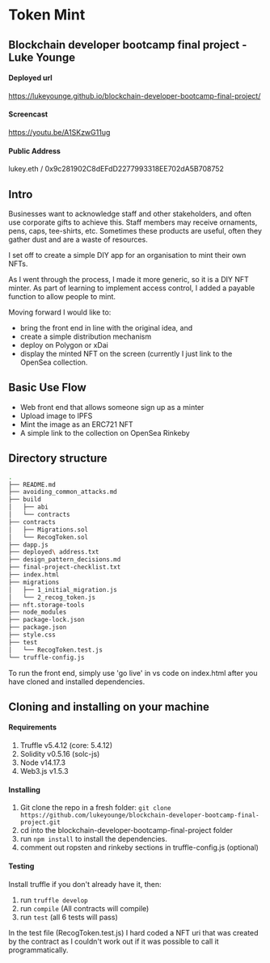 # Token Mint

## Blockchain developer bootcamp final project - Luke Younge

#### Deployed url
https://lukeyounge.github.io/blockchain-developer-bootcamp-final-project/

#### Screencast
https://youtu.be/A1SKzwG11ug

#### Public Address
lukey.eth / 0x9c281902C8dEFdD2277993318EE702dA5B708752

## Intro
Businesses want to acknowledge staff and other stakeholders, and often use corporate gifts to achieve this. Staff members may receive ornaments, pens, caps, tee-shirts, etc. Sometimes these products are useful, often they gather dust and are a waste of resources.

I set off to create a simple DIY app for an organisation to mint their own NFTs.

As I went through the process, I made it more generic, so it is a DIY NFT minter. As part of learning to implement access control, I added a payable function to allow people to mint.

Moving forward I would like to:
- bring the front end in line with the original idea, and
- create a simple distribution mechanism
- deploy on Polygon or xDai
- display the minted NFT on the screen (currently I just link to the OpenSea collection.

## Basic Use Flow
- Web front end that allows someone sign up as a minter
- Upload image to IPFS
- Mint the image as an ERC721 NFT
- A simple link to the collection on OpenSea Rinkeby

## Directory structure
``` bash
.
├── README.md
├── avoiding_common_attacks.md
├── build
│   ├── abi
│   └── contracts
├── contracts
│   ├── Migrations.sol
│   └── RecogToken.sol
├── dapp.js
├── deployed\ address.txt
├── design_pattern_decisions.md
├── final-project-checklist.txt
├── index.html
├── migrations
│   ├── 1_initial_migration.js
│   └── 2_recog_token.js
├── nft.storage-tools
├── node_modules
├── package-lock.json
├── package.json
├── style.css
├── test
│   └── RecogToken.test.js
└── truffle-config.js
```

To run the front end, simply use 'go live' in vs code on index.html after you have cloned and installed dependencies.

## Cloning and installing on your machine

#### Requirements
1. Truffle v5.4.12 (core: 5.4.12)
2. Solidity v0.5.16 (solc-js)
3. Node v14.17.3
4. Web3.js v1.5.3

#### Installing
1. Git clone the repo in a fresh folder:
`git clone https://github.com/lukeyounge/blockchain-developer-bootcamp-final-project.git`
2. cd into the blockchain-developer-bootcamp-final-project folder
3. run `npm install` to install the dependencies.
4. comment out ropsten and rinkeby sections in truffle-config.js (optional)

#### Testing
Install truffle if you don't already have it, then:
1. run `truffle develop` 
2. run `compile` (All contracts will compile)
3. run `test` (all 6 tests will pass)

In the test file (RecogToken.test.js) I hard coded a NFT uri that was created by the contract as I couldn't work out if it was possible to call it programmatically.












